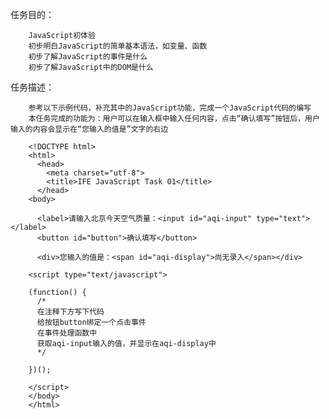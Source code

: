  任务目的：

        JavaScript初体验
        初步明白JavaScript的简单基本语法，如变量、函数
        初步了解JavaScript的事件是什么
        初步了解JavaScript中的DOM是什么
        
 任务描述：

        参考以下示例代码，补充其中的JavaScript功能，完成一个JavaScript代码的编写
        本任务完成的功能为：用户可以在输入框中输入任何内容，点击“确认填写”按钮后，用户输入的内容会显示在“您输入的值是”文字的右边
        
        <!DOCTYPE html>
        <html>
          <head>
            <meta charset="utf-8">
            <title>IFE JavaScript Task 01</title>
          </head>
        <body>

          <label>请输入北京今天空气质量：<input id="aqi-input" type="text"></label>
          <button id="button">确认填写</button>

          <div>您输入的值是：<span id="aqi-display">尚无录入</span></div>

        <script type="text/javascript">

        (function() {
          /*
          在注释下方写下代码
          给按钮button绑定一个点击事件
          在事件处理函数中
          获取aqi-input输入的值，并显示在aqi-display中
          */

        })();

        </script>
        </body>
        </html>
        
